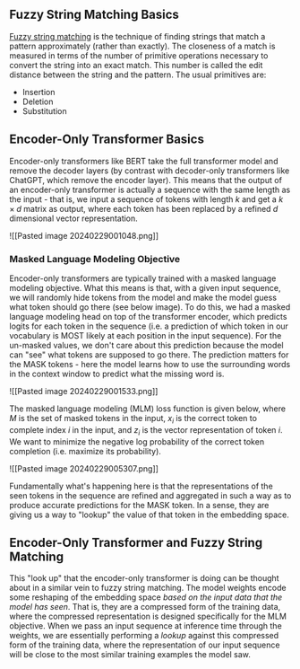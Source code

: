 ## Fuzzy String Matching Basics

[Fuzzy string matching](https://en.wikipedia.org/wiki/Approximate_string_matching) is the technique of finding strings that match a pattern approximately (rather than exactly). The closeness of a match is measured in terms of the number of primitive operations necessary to convert the string into an exact match. This number is called the edit distance between the string and the pattern. The usual primitives are:
- Insertion
- Deletion
- Substitution
## Encoder-Only Transformer Basics

Encoder-only transformers like BERT take the full transformer model and remove the decoder layers (by contrast with decoder-only transformers like ChatGPT, which remove the encoder layer). This means that the output of an encoder-only transformer is actually a sequence with the same length as the input - that is, we input a sequence of tokens with length $k$ and get a $k \times d$ matrix as output, where each token has been replaced by a refined $d$ dimensional vector representation.

![[Pasted image 20240229001048.png]]
### Masked Language Modeling Objective

Encoder-only transformers are typically trained with a masked language modeling objective. What this means is that, with a given input sequence, we will randomly hide tokens from the model and make the model guess what token should go there (see below image). To do this, we had a masked language modeling head on top of the transformer encoder, which predicts logits for each token in the sequence (i.e. a prediction of which token in our vocabulary is MOST likely at each position in the input sequence). For the un-masked values, we don't care about this prediction because the model can "see" what tokens are supposed to go there. The prediction matters for the MASK tokens - here the model learns how to use the surrounding words in the context window to predict what the missing word is.

![[Pasted image 20240229001533.png]]

The masked language modeling (MLM) loss function is given below, where $M$ is the set of masked tokens in the input, $x_i$ is the correct token to complete index $i$ in the input, and $z_i$ is the vector representation of token $i$. We want to minimize the negative log probability of the correct token completion (i.e. maximize its probability). 

![[Pasted image 20240229005307.png]]

Fundamentally what's happening here is that the representations of the seen tokens in the sequence are refined and aggregated in such a way as to produce accurate predictions for the MASK token. In a sense, they are giving us a way to "lookup" the value of that token in the embedding space.
## Encoder-Only Transformer and Fuzzy String Matching

This "look up" that the encoder-only transformer is doing can be thought about in a similar vein to fuzzy string matching. The model weights encode some reshaping of the embedding space *based on the input data that the model has seen*. That is, they are a compressed form of the training data, where the compressed representation is designed specifically for the MLM objective. When we pass an input sequence at inference time through the weights, we are essentially performing a *lookup* against this compressed form of the training data, where the representation of our input sequence will be close to the most similar training examples the model saw.